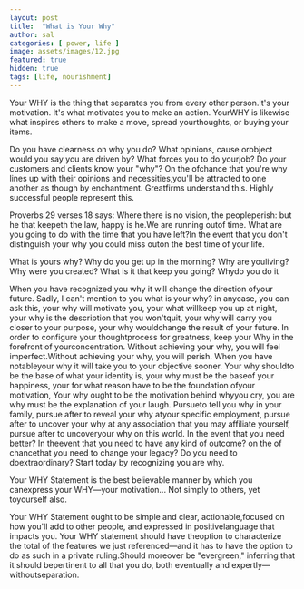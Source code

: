 ```yaml
---
layout: post
title:  "What is Your Why"
author: sal
categories: [ power, life ]
image: assets/images/12.jpg
featured: true
hidden: true
tags: [life, nourishment]
---
```


<p>Your WHY is the thing that separates you from every other person.It's your motivation. It's what motivates you to make an action. YourWHY is likewise what inspires others to make a move, spread yourthoughts, or buying your items.</p>

<p>Do you have clearness on why you do? What opinions, cause orobject would you say you are driven by? What forces you to do yourjob? Do your customers and clients know your "why"? On the ofchance that you're why lines up with their opinions and necessities,you'll be attracted to one another as though by enchantment. Greatfirms understand this.  Highly successful people represent this.</p>

<p>Proverbs 29 verses 18 says: Where there is no vision, the peopleperish: but he that keepeth the law, happy is he.We are running outof time. What are you going to do with the time that you have left?In the event that you don't distinguish your why you could miss outon the best time of your life.</p>

<p>What is yours why? Why do you get up in the morning? Why are youliving? Why were you created? What is it that keep you going? Whydo you do it</p>

<p>When you have recognized you why it will change the direction ofyour future. Sadly, I can't mention to you what is your why? in anycase, you can ask this, your why will motivate you, your what willkeep you up at night, your why is the description that you won'tquit, your why will carry you closer to your purpose, your why wouldchange the result of your future. In order to configure your thoughtprocess   for   greatness,   keep   your   Why   in   the   forefront   of   yourconcentration.  Without achieving your why, you will feel imperfect.Without achieving your why, you will perish. When you have notableyour why it will take you to your objective sooner. Your why shouldto be the base of what your identity is, your why must be the baseof your happiness, your for what reason have to be the foundation ofyour motivation, Your why ought to be the motivation behind whyyou cry, you are why must be the explanation of your laugh. Pursueto tell you why in your family, pursue after to reveal your why atyour specific employment, pursue after to uncover your why at any
association that you may affiliate yourself, pursue after to uncoveryour why on this world. In the event that you need better? In theevent that you need to have any kind of outcome? on the of chancethat   you   need   to   change   your   legacy?   Do   you   need   to   doextraordinary? Start today by recognizing you are why.</p>

<p>Your WHY Statement is the best believable manner by which you canexpress your WHY—your motivation... Not simply to others, yet toyourself also.</p>
<p>Your   WHY   Statement   ought   to   be   simple   and   clear,   actionable,focused on how you'll add to other people, and expressed in positivelanguage that impacts you. Your WHY statement should have theoption to characterize the total of the features we just referenced—and it has to have the option to do as such in a private ruling.Should   moreover   be   "evergreen,"   inferring   that   it   should   bepertinent to all that you do, both eventually and expertly—withoutseparation.</p>